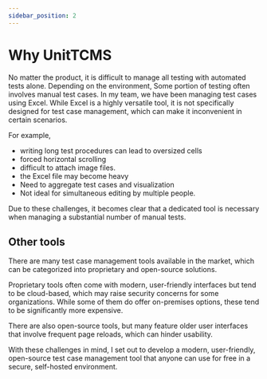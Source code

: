 ```yaml
---
sidebar_position: 2
---
```


# Why UnitTCMS

No matter the product, it is difficult to manage all testing with automated tests alone. Depending on the environment, Some portion of testing often involves manual test cases. In my team, we have been managing test cases using Excel. While Excel is a highly versatile tool, it is not specifically designed for test case management, which can make it inconvenient in certain scenarios.

For example,

- writing long test procedures can lead to oversized cells
- forced horizontal scrolling
- difficult to attach image files.
- the Excel file may become heavy
- Need to aggregate test cases and visualization
- Not ideal for simultaneous editing by multiple people.

Due to these challenges, it becomes clear that a dedicated tool is necessary when managing a substantial number of manual tests.

## Other tools

There are many test case management tools available in the market, which can be categorized into proprietary and open-source solutions.

Proprietary tools often come with modern, user-friendly interfaces but tend to be cloud-based, which may raise security concerns for some organizations. While some of them do offer on-premises options, these tend to be significantly more expensive.

There are also open-source tools, but many feature older user interfaces that involve frequent page reloads, which can hinder usability.

With these challenges in mind, I set out to develop a modern, user-friendly, open-source test case management tool that anyone can use for free in a secure, self-hosted environment.
